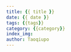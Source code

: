 ```yaml
---
title: {{ title }}
date: {{ date }}
tags: {{tags}}
category: {{category}}
index_img: 
author: Taoqiupo
---
```

